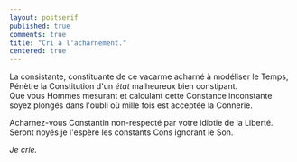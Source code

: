 ```yaml
---
layout: postserif
published: true
comments: true
title: "Cri à l'acharnement."
centered: true
---
```

La consistante, constituante de ce vacarme acharné à modéliser le Temps,  
Pénètre la Constitution d'un *état* malheureux bien constipant.  
Que vous Hommes mesurant et calculant cette Constance inconstante soyez plongés dans l'oubli où mille fois est acceptée la Connerie.

Acharnez-vous Constantin non-respecté par votre idiotie de la Liberté.  
Seront noyés je l'espère les constants Cons ignorant le Son.  

*Je crie.*
